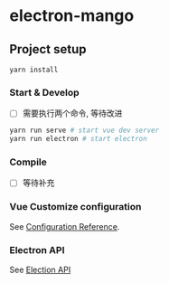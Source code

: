 # electron-mango

## Project setup
```
yarn install
```

### Start & Develop
- [ ] 需要执行两个命令, 等待改进

```bash
yarn run serve # start vue dev server
yarn run electron # start electron
```

### Compile
- [ ] 等待补充

### Vue Customize configuration
See [Configuration Reference](https://cli.vuejs.org/config/).

### Electron API
See [Election API](https://electronjs.org/docs/api)

